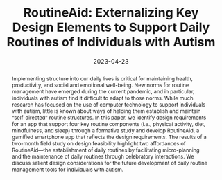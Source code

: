 ---
title: "RoutineAid: Externalizing Key Design Elements to Support Daily Routines of Individuals with Autism"
year: 2023
date: 2023-04-23
authors:
  - Bogoan Kim
  - Sung-In Kim
  - Sangwon Park
  - Hee Jeong Yoo
  - Hwajung Hong
  - Kyungsik Han
venue: CHI'23
venue_full: "Proceedings of the 2023 CHI Conference on Human Factors in Computing Systems"
abstract: "Implementing structure into our daily lives is critical for maintaining health, productivity, and social and emotional well-being. New norms for routine management have emerged during the current pandemic, and in particular, individuals with autism find it difficult to adapt to those norms. While much research has focused on the use of computer technology to support individuals with autism, little is known about ways of helping them establish and maintain “self-directed” routine structures. In this paper, we identify design requirements for an app that support four key routine components (i.e., physical activity, diet, mindfulness, and sleep) through a formative study and develop RoutineAid, a gamified smartphone app that reflects the design requirements. The results of a two-month field study on design feasibility highlight two affordances of RoutineAid—the establishment of daily routines by facilitating micro-planning and the maintenance of daily routines through celebratory interactions. We discuss salient design considerations for the future development of daily routine management tools for individuals with autism."
award: "Honorable Mentioned"
video: "www.naver.com"
pdf: ""
slide: ""
bibtex: |-
  @inproceedings{kim2023routineaid,
    title={RoutineAid: Externalizing Key Design Elements to Support Daily Routines of Individuals with Autism},
    author={Kim, Bogoan and Kim, Sung-In and Park, Sangwon and Yoo, Hee Jeong and Hong, Hwajung and Han, Kyungsik},
    booktitle={Proceedings of the 2023 CHI Conference on Human Factors in Computing Systems},
    pages={1--18},
    year={2023}
    }
category: 
  - "Healthcare"
  - "Autism"
---